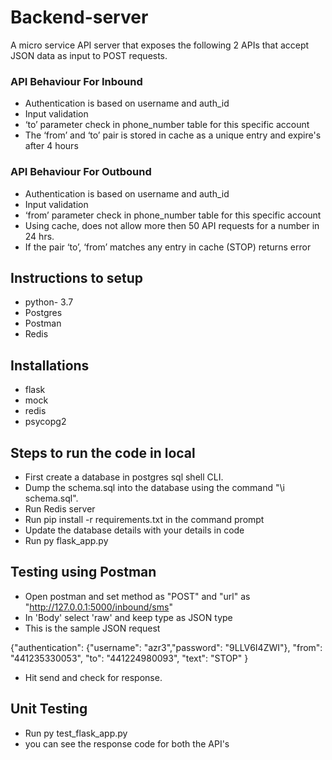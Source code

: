 # Backend-server
A micro service API server that exposes the following 2 APIs that accept JSON data as input to POST requests. 

### API Behaviour For Inbound
-  Authentication is based on username and auth_id
-  Input validation 
-  ‘to’ parameter check in phone_number table for this specific account 
-  The ‘from’ and ‘to’  pair is stored in cache as a unique entry and expire's after 4 hours

### API Behaviour For Outbound
-  Authentication is based on username and auth_id
-  Input validation 
-  ‘from’ parameter check in phone_number table for this specific account 
-  Using cache, does not allow more then 50 API requests for a number in 24 hrs.
-  If the pair ‘to’, ‘from’ matches any entry in cache (STOP) returns error 


##  Instructions to setup
- python- 3.7
- Postgres 
- Postman
- Redis

## Installations
- flask
- mock
- redis
- psycopg2

## Steps to run the code in local

- First create a database in postgres sql shell CLI.
- Dump the schema.sql into the database using the command "\i schema.sql".
- Run Redis server
- Run pip install -r requirements.txt in the command prompt
- Update the database details with your details in code
- Run py flask_app.py

## Testing using Postman
- Open postman and set method as "POST" and "url" as "http://127.0.0.1:5000/inbound/sms"
- In 'Body'  select 'raw' and keep type as JSON type
- This is the sample JSON request

{"authentication": 
{"username": "azr3","password": "9LLV6I4ZWI"},
"from": "441235330053",
"to": "441224980093",
"text": "STOP"
}
- Hit send and check for response.

## Unit Testing
- Run  py test_flask_app.py 
- you can see the response code for both the API's

    

